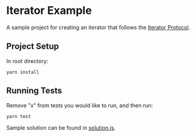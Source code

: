 # Iterator Example

A sample project for creating an iterator that follows the [Iterator Protocol](https://developer.mozilla.org/en-US/docs/Web/JavaScript/Guide/Iterators_and_Generators#Iterators).

## Project Setup

In root directory:

```
yarn install
```

## Running Tests

Remove "x" from tests you would like to run, and then run:

```
yarn test
```

Sample solution can be found in [solution.js](/solution.js).
